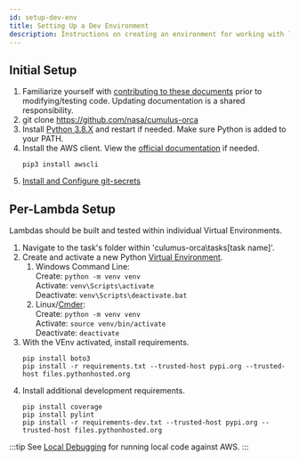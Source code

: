 ```yaml
---
id: setup-dev-env
title: Setting Up a Dev Environment
description: Instructions on creating an environment for working with lambdas.
---
```


## Initial Setup
1. Familiarize yourself with [contributing to these documents](../documentation/documentation-intro.md) prior to modifying/testing code.
   Updating documentation is a shared responsibility.
1. git clone https://github.com/nasa/cumulus-orca
1. Install [Python 3.8.X](https://www.python.org/downloads/) and restart if needed.
   Make sure Python is added to your PATH.
1. Install the AWS client. View the [official documentation](https://docs.aws.amazon.com/cli/latest/userguide/cli-chap-welcome.html) if needed.
    ```commandline
    pip3 install awscli
    ```
1. [Install and Configure git-secrets](https://wiki.earthdata.nasa.gov/display/ESKB/Install+and+Configure+git-secrets)

## Per-Lambda Setup
Lambdas should be built and tested within individual Virtual Environments.
1. Navigate to the task's folder within 'culumus-orca\tasks\[task name]'.
1. Create and activate a new Python [Virtual Environment](https://docs.python.org/3.8/library/venv.html).
   1. Windows Command Line:  
      Create:
            ```
            python -m venv venv
            ```  
      Activate:
            ```
            venv\Scripts\activate
            ```  
      Deactivate:
            ```
            venv\Scripts\deactivate.bat
            ```
   1. Linux/[Cmder](https://cmder.net/):  
      Create:
            ```
            python -m venv venv
            ```  
      Activate:
            ```
            source venv/bin/activate
            ```  
      Deactivate:
            ```
            deactivate
            ```
1. With the VEnv activated, install requirements.
   ```commandline
   pip install boto3
   pip install -r requirements.txt --trusted-host pypi.org --trusted-host files.pythonhosted.org
   ```
1. Install additional development requirements.
   ```commandline
   pip install coverage
   pip install pylint
   pip install -r requirements-dev.txt --trusted-host pypi.org --trusted-host files.pythonhosted.org
   ```

:::tip
See [Local Debugging](local-debugging.md) for running local code against AWS.
:::